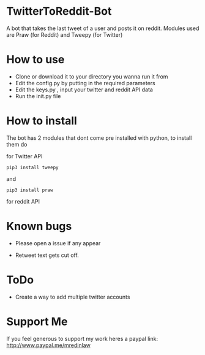 # TwitterToReddit-Bot
A bot that takes the last tweet of a user and posts it on reddit. Modules used are Praw (for Reddit) and Tweepy (for Twitter)

# How to use

* Clone or download it to your directory you wanna run it from
* Edit the config.py by putting in the required parameters
* Edit the keys.py , input your twitter and reddit API data
* Run the init.py file

# How to install
The bot has 2 modules that dont come pre installed with python, to install them do

for Twitter API
```
pip3 install tweepy
```
and 
```
pip3 install praw
```
for reddit API

# Known bugs
* Please open a issue if any appear

* Retweet text gets cut off.

# ToDo
* Create a way to add multiple twitter accounts

# Support Me 

If you feel generous to support my work heres a paypal link:
http://www.paypal.me/mredinlaw
